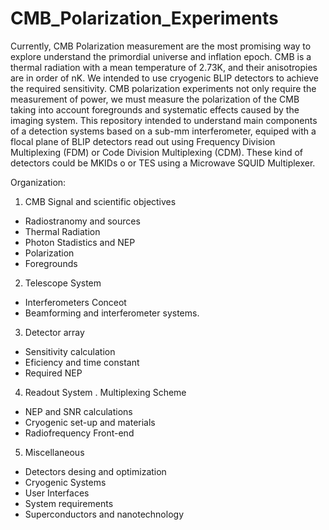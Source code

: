 # CMB_Polarization_Experiments
Currently, CMB Polarization measurement are the most promising way to explore understand the primordial universe and inflation epoch. CMB is a thermal radiation with a mean temperature of 2.73K, and their anisotropies are in order of nK. We intended to use cryogenic BLIP detectors to achieve the required sensitivity. 
CMB polarization experiments not only require the measurement of power, we must measure the polarization of the CMB taking into account foregrounds and systematic effects caused by the imaging system. 
This repository intended to understand main components of a detection systems based on a  sub-mm interferometer, equiped with a flocal plane of BLIP detectors read out using Frequency Division Multiplexing (FDM) or Code Division Multiplexing (CDM). These kind of detectors could be MKIDs o or TES using a Microwave SQUID Multiplexer.

Organization:
1) CMB Signal and scientific objectives
  - Radiostranomy and sources
  - Thermal Radiation
  - Photon Stadistics and NEP
  - Polarization
  - Foregrounds
2) Telescope System
  - Interferometers Conceot
  - Beamforming and interferometer systems.
3) Detector array
  - Sensitivity calculation
  - Eficiency and time constant
  - Required NEP
4) Readout System
  . Multiplexing Scheme
  - NEP and SNR calculations
  - Cryogenic set-up and materials
  - Radiofrequency Front-end 
5) Miscellaneous
  - Detectors desing and optimization
  - Cryogenic Systems
  - User Interfaces
  - System requirements
  - Superconductors and nanotechnology
